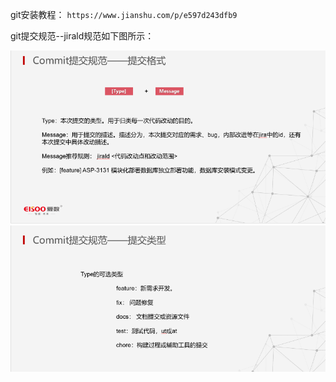 git安装教程：
`https://www.jianshu.com/p/e597d243dfb9`

git提交规范--jirald规范如下图所示：

![1672809637745](image/git笔记/1672809637745.png)
